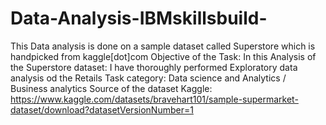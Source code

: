 # Data-Analysis-IBMskillsbuild-
This Data analysis is done on a sample dataset called Superstore which is handpicked from kaggle[dot]com
Objective of the Task: 
In this Analysis of the Superstore dataset:
I have thoroughly performed Exploratory data analysis od the Retails
Task category: Data science and Analytics / Business analytics 
Source of the dataset Kaggle: https://www.kaggle.com/datasets/bravehart101/sample-supermarket-dataset/download?datasetVersionNumber=1
